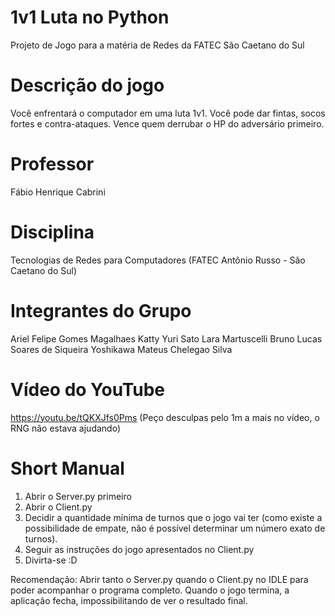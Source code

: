 # 1v1 Luta no Python
Projeto de Jogo para a matéria de Redes da FATEC São Caetano do Sul

# Descrição do jogo
Você enfrentará o computador em uma luta 1v1. Você pode dar fintas, socos fortes e contra-ataques. Vence quem derrubar o HP do adversário primeiro.

# Professor
Fábio Henrique Cabrini

# Disciplina
Tecnologias de Redes para Computadores (FATEC Antônio Russo - São Caetano do Sul)

# Integrantes do Grupo
Ariel Felipe Gomes Magalhaes
Katty Yuri Sato
Lara Martuscelli Bruno
Lucas Soares de Siqueira Yoshikawa
Mateus Chelegao Silva

# Vídeo do YouTube
https://youtu.be/tQKXJfs0Pms
(Peço desculpas pelo 1m a mais no vídeo, o RNG não estava ajudando)

# Short Manual
1) Abrir o Server.py primeiro
2) Abrir o Client.py
3) Decidir a quantidade mínima de turnos que o jogo vai ter (como existe a possibilidade de empate, não é possível determinar um número exato de turnos).
4) Seguir as instruções do jogo apresentados no Client.py
5) Divirta-se :D

Recomendação: Abrir tanto o Server.py quando o Client.py no IDLE para poder acompanhar o programa completo. Quando o jogo termina, a aplicação fecha, impossibilitando de ver o resultado final.
